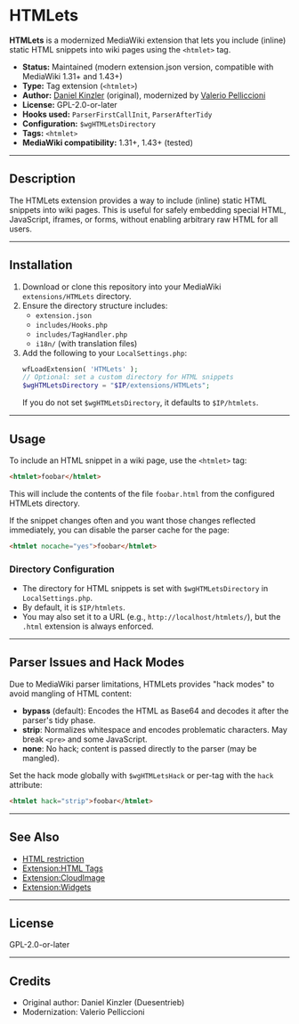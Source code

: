 # HTMLets

**HTMLets** is a modernized MediaWiki extension that lets you include (inline) static HTML snippets into wiki pages using the `<htmlet>` tag.

- **Status:** Maintained (modern extension.json version, compatible with MediaWiki 1.31+ and 1.43+)
- **Type:** Tag extension (`<htmlet>`)
- **Author:** [Daniel Kinzler](https://www.mediawiki.org/wiki/User:Duesentrieb) (original), modernized by [Valerio Pelliccioni](https://www.mediawiki.org/wiki/User:Silkwood)
- **License:** GPL-2.0-or-later
- **Hooks used:** `ParserFirstCallInit`, `ParserAfterTidy`
- **Configuration:** `$wgHTMLetsDirectory`
- **Tags:** `<htmlet>`
- **MediaWiki compatibility:** 1.31+, 1.43+ (tested)

---

## Description

The HTMLets extension provides a way to include (inline) static HTML snippets into wiki pages. This is useful for safely embedding special HTML, JavaScript, iframes, or forms, without enabling arbitrary raw HTML for all users.

---

## Installation

1. Download or clone this repository into your MediaWiki `extensions/HTMLets` directory.
2. Ensure the directory structure includes:
   - `extension.json`
   - `includes/Hooks.php`
   - `includes/TagHandler.php`
   - `i18n/` (with translation files)
3. Add the following to your `LocalSettings.php`:
   ```php
   wfLoadExtension( 'HTMLets' );
   // Optional: set a custom directory for HTML snippets
   $wgHTMLetsDirectory = "$IP/extensions/HTMLets";
   ```
   If you do not set `$wgHTMLetsDirectory`, it defaults to `$IP/htmlets`.

---

## Usage

To include an HTML snippet in a wiki page, use the `<htmlet>` tag:

```html
<htmlet>foobar</htmlet>
```

This will include the contents of the file `foobar.html` from the configured HTMLets directory.

If the snippet changes often and you want those changes reflected immediately, you can disable the parser cache for the page:

```html
<htmlet nocache="yes">foobar</htmlet>
```

### Directory Configuration

- The directory for HTML snippets is set with `$wgHTMLetsDirectory` in `LocalSettings.php`.
- By default, it is `$IP/htmlets`.
- You may also set it to a URL (e.g., `http://localhost/htmlets/`), but the `.html` extension is always enforced.

---

## Parser Issues and Hack Modes

Due to MediaWiki parser limitations, HTMLets provides "hack modes" to avoid mangling of HTML content:

- **bypass** (default): Encodes the HTML as Base64 and decodes it after the parser's tidy phase.
- **strip**: Normalizes whitespace and encodes problematic characters. May break `<pre>` and some JavaScript.
- **none**: No hack; content is passed directly to the parser (may be mangled).

Set the hack mode globally with `$wgHTMLetsHack` or per-tag with the `hack` attribute:

```html
<htmlet hack="strip">foobar</htmlet>
```

---

## See Also

- [HTML restriction](https://www.mediawiki.org/wiki/HTML_restriction)
- [Extension:HTML Tags](https://www.mediawiki.org/wiki/Extension:HTML_Tags)
- [Extension:CloudImage](https://www.mediawiki.org/wiki/Extension:CloudImage)
- [Extension:Widgets](https://www.mediawiki.org/wiki/Extension:Widgets)

---

## License

GPL-2.0-or-later

---

## Credits

- Original author: Daniel Kinzler (Duesentrieb)
- Modernization: Valerio Pelliccioni